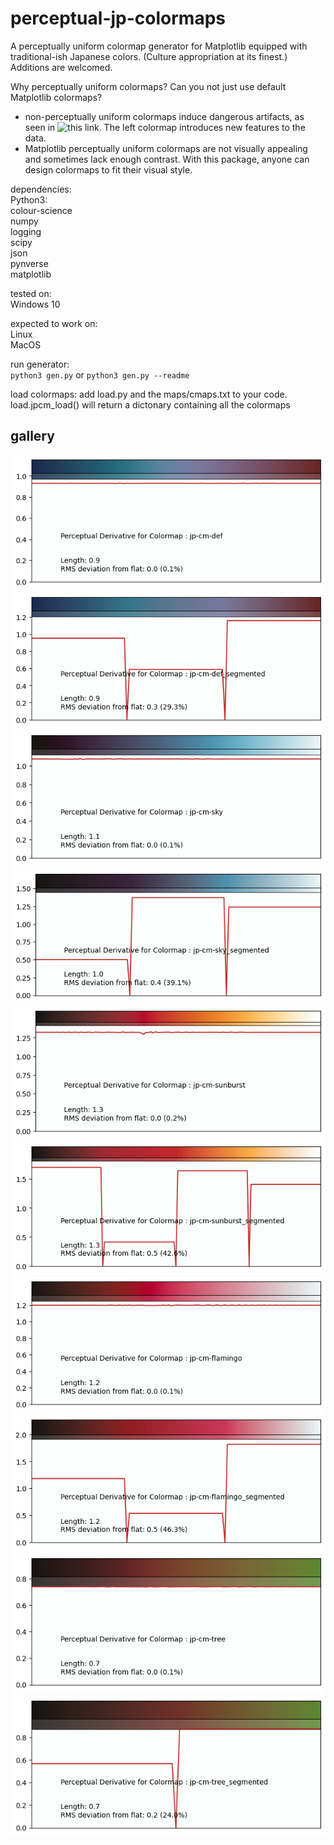 
# perceptual-jp-colormaps  
  
A perceptually uniform colormap generator for Matplotlib equipped with traditional-ish Japanese colors. (Culture appropriation at its finest.)  
Additions are welcomed.  

Why perceptually uniform colormaps? Can you not just use default Matplotlib colormaps?   
- non-perceptually uniform colormaps induce dangerous artifacts, as seen in ![this link]("https://i.stack.imgur.com/JcTDb.png").
The left colormap introduces new features to the data.
- Matplotlib perceptually uniform colormaps are not visually appealing and sometimes lack enough contrast.
With this package, anyone can design colormaps to fit their visual style.

dependencies:  
	Python3:  
		colour-science  
		numpy  
		logging  
		scipy  
		json  
		pynverse  
		matplotlib  
  
tested on:  
	Windows 10  
  
expected to work on:  
	Linux  
	MacOS  
  
run generator:   
    `python3 gen.py` or `python3 gen.py --readme`

load colormaps:
    add load.py and the maps/cmaps.txt to your code.
    load.jpcm_load() will return a dictonary containing all the colormaps

## gallery  

![](https://github.com/akhilsadam/perceptual-jp-colormaps/blob/master//maps/def.png?raw=true) ![](https://github.com/akhilsadam/perceptual-jp-colormaps/blob/master//maps/def_segmented.png?raw=true)  
![](https://github.com/akhilsadam/perceptual-jp-colormaps/blob/master//maps/sky.png?raw=true) ![](https://github.com/akhilsadam/perceptual-jp-colormaps/blob/master//maps/sky_segmented.png?raw=true)  
![](https://github.com/akhilsadam/perceptual-jp-colormaps/blob/master//maps/sunburst.png?raw=true) ![](https://github.com/akhilsadam/perceptual-jp-colormaps/blob/master//maps/sunburst_segmented.png?raw=true)  
![](https://github.com/akhilsadam/perceptual-jp-colormaps/blob/master//maps/flamingo.png?raw=true) ![](https://github.com/akhilsadam/perceptual-jp-colormaps/blob/master//maps/flamingo_segmented.png?raw=true)  
![](https://github.com/akhilsadam/perceptual-jp-colormaps/blob/master//maps/tree.png?raw=true) ![](https://github.com/akhilsadam/perceptual-jp-colormaps/blob/master//maps/tree_segmented.png?raw=true)